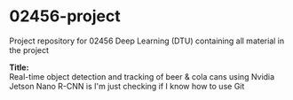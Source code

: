 # 02456-project
Project repository for 02456 Deep Learning (DTU) containing all material in the project


**Title:**  <br />
Real-time object detection and tracking of beer & cola cans using Nvidia Jetson Nano
R-CNN is 
I'm just checking if I know how to use Git
